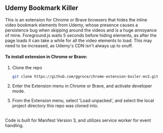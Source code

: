 ## Udemy Bookmark Killer

This is an extension for Chrome or Brave browsers that hides the inline video bookmark elements from Udemy, whose presence causes a persistence bug when skipping around the videos and is a huge annoyance of mine. Foreground.js waits 5 seconds before hiding elements, as after the page loads it can take a while for all the video elements to load. This may need to be increased, as Udemy's CDN isn't always up to snuff.

#### To install extension in Chrome or Brave: 

1. Clone the repo
   ```sh
   git clone https://github.com/ggroce/chrome-extension-boiler-mv3.git
   ```
2. Enter the Extension menu in Chrome or Brave, and activate developer mode.

3. From the Extension menu, select 'Load unpacked', and select the local project directory this repo was cloned into.  

<br>
Code is built for Manifest Version 3, and utilizes service worker for event handling.



